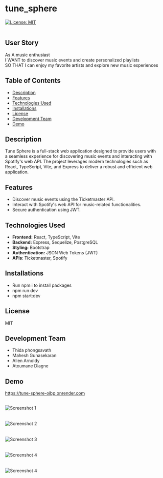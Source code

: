 # tune_sphere
[![License: MIT](https://img.shields.io/badge/License-MIT-yellow.svg)](https://opensource.org/licenses/MIT)
<br><br>


## User Story
As A music enthusiast<br>
I WANT to discover music events and create personalized playlists <br>
SO THAT I can enjoy my favorite artists and explore new music experiences<br>

## Table of Contents
- [Description](#description)
- [Features](#features)
- [Technologies Used](#technologies-used)
- [Installations](#installations)
- [License](#license)
- [Development Team](#development-team)
- [Demo](#demo)<br>




## Description 
Tune Sphere is a full-stack web application designed to provide users with a seamless experience for discovering music events and interacting with Spotify's web API. The project leverages modern technologies such as React, TypeScript, Vite, and Express to deliver a robust and efficient web application.

## Features
- Discover music events using the Ticketmaster API.
- Interact with Spotify's web API for music-related functionalities.
- Secure authentication using JWT.
 
 ## Technologies Used
- **Frontend:** React, TypeScript, Vite
- **Backend:** Express, Sequelize, PostgreSQL
- **Styling:** Bootstrap
- **Authentication:** JSON Web Tokens (JWT)
- **APIs**: Ticketmaster, Spotify

## Installations
- Run npm i to install packages
- npm run dev
- npm start:dev

## License
MIT

## Development Team
- Thida phongsavath
- Mahesh Gunasekaran
- Allen Arnoldy
- Atoumane Diagne

## Demo
https://tune-sphere-oibp.onrender.com
<br><br>

![Screenshot 1](client/dist/screenshot1.png)<br><br><br>
![Screenshot 2](client/dist/screenshot2.png)<br><br><br>
![Screenshot 3](client/dist/screenshot3.png)<br><br><br>
![Screenshot 4](client/dist/screenshot4.png)<br><br><br>
![Screenshot 4](client/dist/screenshot5.png)<br><br><br>